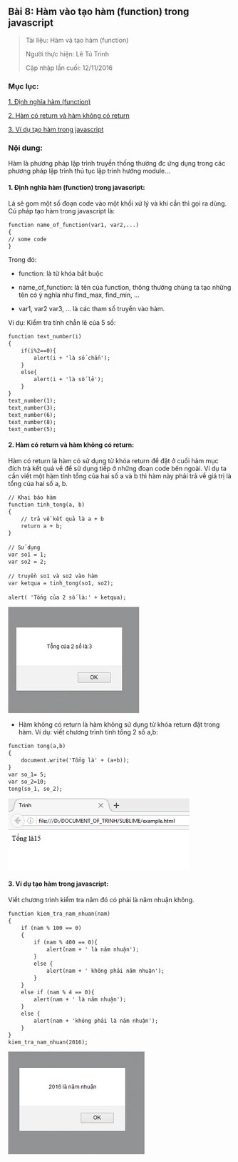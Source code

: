 ## Bài 8: Hàm vào tạo hàm (function) trong javascript

> Tài liệu: Hàm và tạo hàm (function) 
>
> Người thực hiện: Lê Tú Trinh
>
> Cập nhập lần cuối: 12/11/2016

### Mục lục:

[1. Định nghĩa hàm (function)](#1)

[2. Hàm có return và hàm không có return](#2)

[3. Ví dụ tạo hàm trong javascript](#3)

### Nội dung:

Hàm là phương pháp lập trình truyền thống thường đc ứng dụng trong các phương pháp lập trình thủ tục lập trình hướng module...

<a name="1"></a>
#### 1. Định nghĩa hàm (function) trong javascript:

Là sẽ gom một số đoạn code vào một khối xử lý và khi cần thì gọi ra dùng. Cú pháp tạo hàm trong javascript là:

```
function name_of_function(var1, var2,...)
{
// some code
}
```
 
 Trong đó:

 - function: là từ khóa bắt buộc 

- name_of_function: là tên của function, thông thường chúng ta tạo những tên có ý nghĩa như find_max, find_min, ...

- var1, var2 var3, ... là các tham số truyền vào hàm. 

Ví dụ: Kiểm tra tính chẳn lẽ của 5 số:

```
function text_number(i)
{
	if(i%2==0){
		alert(i + 'là số chẳn');
	}
	else{
		alert(i + 'là số lẻ');
	}
}
text_number(1);
text_number(3);
text_number(6);
text_number(8);
text_number(5);
```

<a name="2"></a>
#### 2. Hàm có return và hàm không có return:

Hàm có return là hàm có sử dụng từ khóa return để đặt ở cuối hàm mục đích trả kết quả về để sử dụng tiếp ở những đoạn code bên ngoài.  Ví dụ ta cần viết một hàm tính tổng của hai số a và b thì hàm này phải trả về giá trị là tổng của hai số a, b.

```
// Khai báo hàm
function tinh_tong(a, b)
{
    // trả về kết quả là a + b
    return a + b;
}
 
// Sử dụng
var so1 = 1;
var so2 = 2;
 
// truyền so1 và so2 vào hàm
var ketqua = tinh_tong(so1, so2);
 
alert( 'Tổng của 2 số là:' + ketqua);
```

![a](https://github.com/TrinhTu/web_developer/blob/master/Task09_Javascript_Course_01/Bai08_ham/image/(a).png)

- Hàm không có return là hàm không sử dụng từ khóa return đặt trong hàm. Ví dụ: viết chương trình tính tổng 2 số a,b:

```
function tong(a,b)
{
	document.write('Tổng là' + (a+b));
}
var so_1= 5;
var so_2=10;
tong(so_1, so_2);
```
![b](https://github.com/TrinhTu/web_developer/blob/master/Task09_Javascript_Course_01/Bai08_ham/image/(b).png)

<a name="3"></a>
#### 3. Ví dụ tạo hàm trong javascript:

Viết chương trình kiểm tra năm đó có phải là năm nhuận không.

```
function kiem_tra_nam_nhuan(nam)
{
    if (nam % 100 == 0)
    {
        if (nam % 400 == 0){
            alert(nam + ' là năm nhuận');
        }
        else { 
            alert(nam + ' không phải năm nhuận');
        }
    }
    else if (nam % 4 == 0){ 
        alert(nam + ' là năm nhuận');
    }
    else { 
        alert(nam + 'không phải là năm nhuận');
    }
}
kiem_tra_nam_nhuan(2016);
```

![c](https://github.com/TrinhTu/web_developer/blob/master/Task09_Javascript_Course_01/Bai08_ham/image/(c).png)
